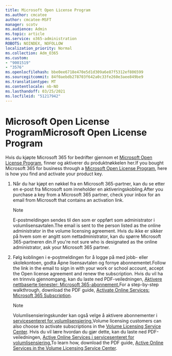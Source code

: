 ```yaml
---
title: Microsoft Open License Program
ms.author: cmcatee
author: cmcatee-MSFT
manager: scotv
ms.audience: Admin
ms.topic: article
ms.service: o365-administration
ROBOTS: NOINDEX, NOFOLLOW
localization_priority: Normal
ms.collection: Adm_O365
ms.custom:
- "9001519"
- "3576"
ms.openlocfilehash: bbe0ee6718e470e5d1d309a6e87f5312ef806599
ms.sourcegitcommit: 84f0aebdb278703f642a0c33fe260e3aee849be9
ms.translationtype: MT
ms.contentlocale: nb-NO
ms.lasthandoff: 03/25/2021
ms.locfileid: "51217942"
---
```

# <a name="microsoft-open-license-program"></a><span data-ttu-id="11751-102">Microsoft Open License Program</span><span class="sxs-lookup"><span data-stu-id="11751-102">Microsoft Open License Program</span></span>

<span data-ttu-id="11751-103">Hvis du kjøpte Microsoft 365 for bedrifter gjennom et [Microsoft Open License Program](https://go.microsoft.com/fwlink/p/?LinkID=613298), finner og aktiverer du produktnøkkelen her.</span><span class="sxs-lookup"><span data-stu-id="11751-103">If you bought Microsoft 365 for business through a [Microsoft Open License Program](https://go.microsoft.com/fwlink/p/?LinkID=613298), here is how you find and activate your product key.</span></span>

1. <span data-ttu-id="11751-104">Når du har kjøpt en nøkkel fra en Microsoft 365-partner, kan du se etter en e-post fra Microsoft som inneholder en aktiveringskobling.</span><span class="sxs-lookup"><span data-stu-id="11751-104">After you purchase a key from a Microsoft 365 partner, check your inbox for an email from Microsoft that contains an activation link.</span></span>

    > [!NOTE]
    > <span data-ttu-id="11751-105">E-postmeldingen sendes til den som er oppført som administrator i volumlisensavtalen.</span><span class="sxs-lookup"><span data-stu-id="11751-105">The email is sent to the person listed as the online administrator in the volume licensing agreement.</span></span> <span data-ttu-id="11751-106">Hvis du ikke er sikker på hvem som er angitt som nettadministrator, kan du spørre Microsoft 365-partneren din.</span><span class="sxs-lookup"><span data-stu-id="11751-106">If you're not sure who is designated as the online administrator, ask your Microsoft 365 partner.</span></span>
1. <span data-ttu-id="11751-107">Følg koblingen i e-postmeldingen for å logge på med jobb- eller skolekontoen, godta Åpne lisensavtalen og fornye abonnementet.</span><span class="sxs-lookup"><span data-stu-id="11751-107">Follow the link in the email to sign in with your work or school account, accept the Open license agreement and renew the subscription.</span></span> <span data-ttu-id="11751-108">Hvis du vil ha en trinnvis gjennomgang, kan du laste ned PDF-veiledningen, [Aktivere nettbaserte tjenester: Microsoft 365-abonnement.](https://go.microsoft.com/fwlink/p/?LinkId=618100)</span><span class="sxs-lookup"><span data-stu-id="11751-108">For a step-by-step walkthrough, download the PDF guide, [Activate Online Services: Microsoft 365 Subscription](https://go.microsoft.com/fwlink/p/?LinkId=618100).</span></span>

    > [!NOTE]
    > <span data-ttu-id="11751-109">Volumlisensieringskunder kan også velge å aktivere abonnementer i [servicesenteret for volumlisensiering.](https://go.microsoft.com/fwlink/p/?LinkID=282016)</span><span class="sxs-lookup"><span data-stu-id="11751-109">Volume licensing customers can also choose to activate subscriptions in the [Volume Licensing Service Center](https://go.microsoft.com/fwlink/p/?LinkID=282016).</span></span> <span data-ttu-id="11751-110">Hvis du vil lære hvordan du gjør dette, kan du laste ned PDF-veiledningen, [Active Online Services i servicesenteret for volumlisensiering.](https://go.microsoft.com/fwlink/p/?LinkId=618096)</span><span class="sxs-lookup"><span data-stu-id="11751-110">To learn how, download the PDF guide, [Active Online Services in the Volume Licensing Service Center](https://go.microsoft.com/fwlink/p/?LinkId=618096).</span></span>